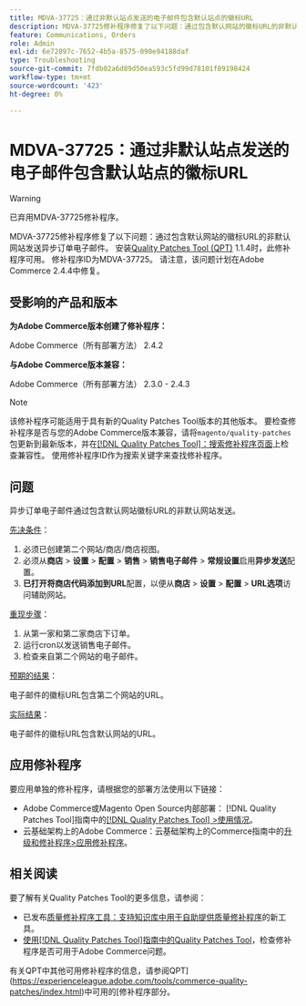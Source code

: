 ```yaml
---
title: MDVA-37725：通过非默认站点发送的电子邮件包含默认站点的徽标URL
description: MDVA-37725修补程序修复了以下问题：通过包含默认网站的徽标URL的非默认网站发送异步订单电子邮件。
feature: Communications, Orders
role: Admin
exl-id: 6e72897c-7652-4b5a-8575-090e94188daf
type: Troubleshooting
source-git-commit: 7fdb02a6d89d50ea593c5fd99d78101f89198424
workflow-type: tm+mt
source-wordcount: '423'
ht-degree: 0%

---
```


# MDVA-37725：通过非默认站点发送的电子邮件包含默认站点的徽标URL

>[!WARNING]
>
> 已弃用MDVA-37725修补程序。

MDVA-37725修补程序修复了以下问题：通过包含默认网站的徽标URL的非默认网站发送异步订单电子邮件。 安装[Quality Patches Tool (QPT)](https://experienceleague.adobe.com/en/docs/commerce-operations/tools/quality-patches-tool/quality-patches-tool-to-self-serve-quality-patches) 1.1.4时，此修补程序可用。 修补程序ID为MDVA-37725。 请注意，该问题计划在Adobe Commerce 2.4.4中修复。

## 受影响的产品和版本

**为Adobe Commerce版本创建了修补程序：**

Adobe Commerce（所有部署方法） 2.4.2

**与Adobe Commerce版本兼容：**

Adobe Commerce（所有部署方法） 2.3.0 - 2.4.3

>[!NOTE]
>
>该修补程序可能适用于具有新的Quality Patches Tool版本的其他版本。 要检查修补程序是否与您的Adobe Commerce版本兼容，请将`magento/quality-patches`包更新到最新版本，并在[[!DNL Quality Patches Tool]：搜索修补程序页面](https://experienceleague.adobe.com/en/docs/commerce-operations/tools/quality-patches-tool/quality-patches-tool-to-self-serve-quality-patches)上检查兼容性。 使用修补程序ID作为搜索关键字来查找修补程序。

## 问题

异步订单电子邮件通过包含默认网站徽标URL的非默认网站发送。

<u>先决条件</u>：

1. 必须已创建第二个网站/商店/商店视图。
1. 必须从&#x200B;**商店** > **设置** > **配置** > **销售** > **销售电子邮件** > **常规设置**&#x200B;启用&#x200B;**异步发送**&#x200B;配置。
1. **已打开将商店代码添加到URL**&#x200B;配置，以便从&#x200B;**商店** > **设置** > **配置** > **URL选项**&#x200B;访问辅助网站。

<u>重现步骤</u>：

1. 从第一家和第二家商店下订单。
1. 运行cron以发送销售电子邮件。
1. 检查来自第二个网站的电子邮件。

<u>预期的结果</u>：

电子邮件的徽标URL包含第二个网站的URL。

<u>实际结果</u>：

电子邮件的徽标URL包含默认网站的URL。

## 应用修补程序

要应用单独的修补程序，请根据您的部署方法使用以下链接：

* Adobe Commerce或Magento Open Source内部部署： [!DNL Quality Patches Tool]指南中的[[!DNL Quality Patches Tool] >使用情况](/help/tools/quality-patches-tool/usage.md)。
* 云基础架构上的Adobe Commerce：云基础架构上的Commerce指南中的[升级和修补程序>应用修补程序](https://experienceleague.adobe.com/docs/commerce-cloud-service/user-guide/develop/upgrade/apply-patches.html)。

## 相关阅读

要了解有关Quality Patches Tool的更多信息，请参阅：

* 已发布[质量修补程序工具：支持知识库中用于自助提供质量修补程序](https://experienceleague.adobe.com/en/docs/commerce-operations/tools/quality-patches-tool/quality-patches-tool-to-self-serve-quality-patches)的新工具。
* [使用[!DNL Quality Patches Tool]指南中的Quality Patches Tool](/help/tools/quality-patches-tool/patches-available-in-qpt/check-patch-for-magento-issue-with-magento-quality-patches.md)，检查修补程序是否可用于Adobe Commerce问题。

有关QPT中其他可用修补程序的信息，请参阅QPT](https://experienceleague.adobe.com/tools/commerce-quality-patches/index.html)中可用的[修补程序部分。

